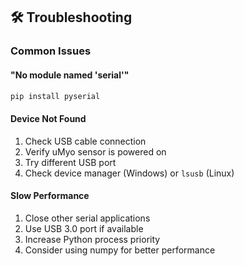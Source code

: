 ## 🛠️ Troubleshooting

### Common Issues

#### "No module named 'serial'"
```bash
pip install pyserial
```

#### Device Not Found
1. Check USB cable connection
2. Verify uMyo sensor is powered on
3. Try different USB port
4. Check device manager (Windows) or `lsusb` (Linux)

#### Slow Performance
1. Close other serial applications
2. Use USB 3.0 port if available
3. Increase Python process priority
4. Consider using numpy for better performance